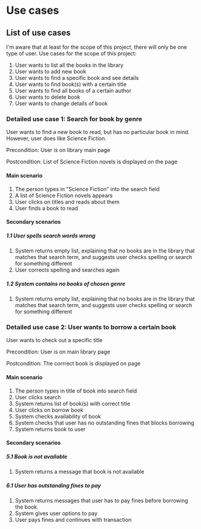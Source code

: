 # Use cases

## List of use cases
I'm aware that at least for the scope of this project, there will only be one type of user. 
Use cases for the scope of this project:
1. User wants to list all the books in the library
2. User wants to add new book
3. User wants to find a specific book and see details
4. User wants to find book(s) with a certain title
5. User wants to find all books of a certain author
6. User wants to delete book
7. User wants to change details of book

### Detailed use case 1: Search for book by genre

User wants to find a new book to read, but has no particular book in mind. However, user does like Science Fiction.

Precondition: User is on library main page

Postcondition: List of Science Fiction novels is displayed on the page

#### Main scenario
1. The person types in "Science Fiction" into the search field
2. A list of Science Fiction novels appears
3. User clicks on titles and reads about them
4. User finds a book to read

#### Secondary scenarios
##### 1.1 User spells search words wrong
1. System returns empty list, explaining that no books are in the library that matches that search term, and suggests user checks spelling or search for something different
2. User corrects spelling and searches again
##### 1.2 System contains no books of chosen genre
1. System returns empty list, explaining that no books are in the library that matches that search term, and suggests user checks spelling or search for something different


### Detailed use case 2: User wants to borrow a certain book

User wants to check out a specific title

Precondition: User is on main library page

Postcondition: The corrrect book is displayed on page

#### Main scenario
1. The person types in title of book into search field
2. User clicks search
3. System returns list of book(s) with correct title
4. User clicks on borrow book
5. System checks availability of book
6. System checks that user has no outstanding fines that blocks borrowing
7. System returns book to user

#### Secondary scenarios
##### 5.1 Book is not available
1. System returns a message that book is not available
##### 6.1 User has outstanding fines to pay
1. System returns messages that user has to pay fines before borrowing the book.
2. System gives user options to pay
3. User pays fines and continues with transaction
 
